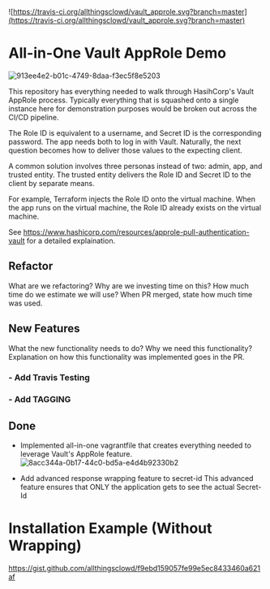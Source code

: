![https://travis-ci.org/allthingsclowd/vault_approle.svg?branch=master](https://travis-ci.org/allthingsclowd/vault_approle.svg?branch=master)
# All-in-One Vault AppRole Demo

![913ee4e2-b01c-4749-8daa-f3ec5f8e5203](https://user-images.githubusercontent.com/9472095/43364036-20dbed52-930a-11e8-9e93-6de1290108b6.png)

This repository has everything needed to walk through HasihCorp's Vault AppRole process. Typically everything that is squashed onto a single instance here for demonstration purposes would be broken out across the CI/CD pipeline.

The Role ID is equivalent to a username, and Secret ID is the corresponding password. The app needs both to log in with Vault. Naturally, the next question becomes how to deliver those values to the expecting client.

A common solution involves three personas instead of two: admin, app, and trusted entity. The trusted entity delivers the Role ID and Secret ID to the client by separate means.

For example, Terraform injects the Role ID onto the virtual machine. When the app runs on the virtual machine, the Role ID already exists on the virtual machine.

See https://www.hashicorp.com/resources/approle-pull-authentication-vault for a detailed explaination.

## Refactor
What are we refactoring?
Why are we investing time on this?
How much time do we estimate we will use?
When PR merged, state how much time was used.



## New Features
What the new functionality needs to do?
Why we need this functionality?
Explanation on how this functionality was implemented goes in the PR.
### - Add Travis Testing
### - Add TAGGING



## Done
 - Implemented all-in-one vagrantfile that creates everything needed to leverage Vault's AppRole feature.
![8acc344a-0b17-44c0-bd5a-e4d4b92330b2](https://user-images.githubusercontent.com/9472095/43363712-b82736e2-9302-11e8-987b-5976bb2aca7b.png)

 - Add advanced response wrapping feature to secret-id
This advanced feature ensures that ONLY the application gets to see the actual Secret-Id


# Installation Example (Without Wrapping)

https://gist.github.com/allthingsclowd/f9ebd159057fe99e5ec8433460a621af

